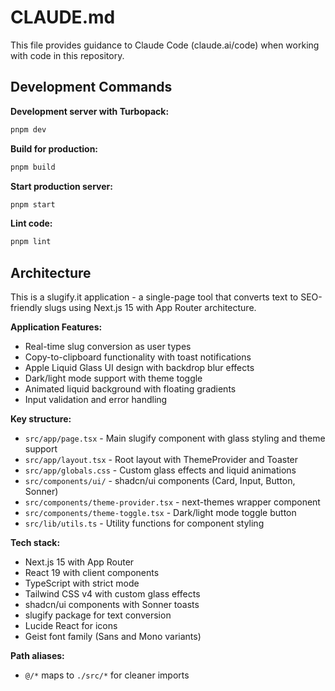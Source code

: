 # CLAUDE.md

This file provides guidance to Claude Code (claude.ai/code) when working with code in this repository.

## Development Commands

**Development server with Turbopack:**

```bash
pnpm dev
```

**Build for production:**

```bash
pnpm build
```

**Start production server:**

```bash
pnpm start
```

**Lint code:**

```bash
pnpm lint
```

## Architecture

This is a slugify.it application - a single-page tool that converts text to SEO-friendly slugs using Next.js 15 with App Router architecture.

**Application Features:**

- Real-time slug conversion as user types
- Copy-to-clipboard functionality with toast notifications
- Apple Liquid Glass UI design with backdrop blur effects
- Dark/light mode support with theme toggle
- Animated liquid background with floating gradients
- Input validation and error handling

**Key structure:**

- `src/app/page.tsx` - Main slugify component with glass styling and theme support
- `src/app/layout.tsx` - Root layout with ThemeProvider and Toaster
- `src/app/globals.css` - Custom glass effects and liquid animations
- `src/components/ui/` - shadcn/ui components (Card, Input, Button, Sonner)
- `src/components/theme-provider.tsx` - next-themes wrapper component
- `src/components/theme-toggle.tsx` - Dark/light mode toggle button
- `src/lib/utils.ts` - Utility functions for component styling

**Tech stack:**

- Next.js 15 with App Router
- React 19 with client components
- TypeScript with strict mode
- Tailwind CSS v4 with custom glass effects
- shadcn/ui components with Sonner toasts
- slugify package for text conversion
- Lucide React for icons
- Geist font family (Sans and Mono variants)

**Path aliases:**

- `@/*` maps to `./src/*` for cleaner imports

